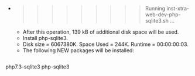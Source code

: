 * >>>>>>>>> Running inst-xtra-web-dev-php-sqlite3.sh ...
  * After this operation, 139 kB of additional disk space will be used.
  * Install php-sqlite3.
  * Disk size = 6067380K. Space Used = 244K. Runtime = 00:00:00:03.
  * The following NEW packages will be installed:
  ```bash
php7.3-sqlite3 php-sqlite3
  ```
